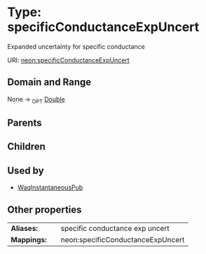 
# Type: specificConductanceExpUncert


Expanded uncertainty for specific conductance

URI: [neon:specificConductanceExpUncert](https://data.neonscience.org/specificConductanceExpUncert)


## Domain and Range

None ->  <sub>OPT</sub> [Double](types/Double.md)

## Parents


## Children


## Used by

 * [WaqInstantaneousPub](WaqInstantaneousPub.md)

## Other properties

|  |  |  |
| --- | --- | --- |
| **Aliases:** | | specific conductance exp uncert |
| **Mappings:** | | neon:specificConductanceExpUncert |

